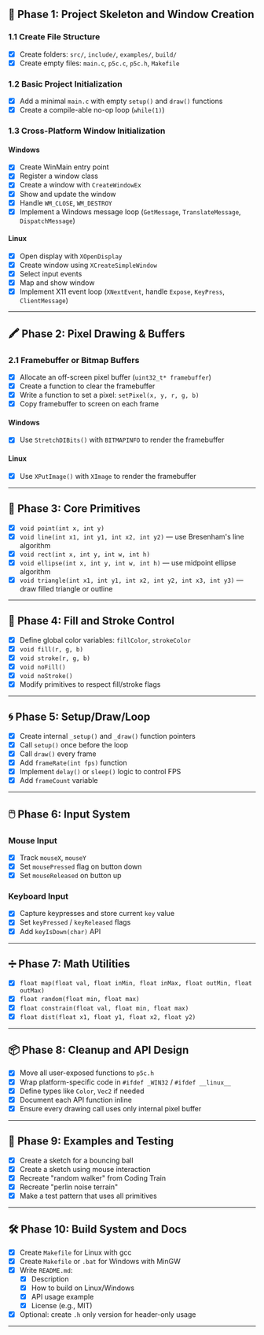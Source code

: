 ## 📁 Phase 1: Project Skeleton and Window Creation

### 1.1 Create File Structure
- [x] Create folders: `src/`, `include/`, `examples/`, `build/`
- [x] Create empty files: `main.c`, `p5c.c`, `p5c.h`, `Makefile`

### 1.2 Basic Project Initialization
- [x] Add a minimal `main.c` with empty `setup()` and `draw()` functions
- [x] Create a compile-able no-op loop (`while(1)`)

### 1.3 Cross-Platform Window Initialization
#### Windows
- [x] Create WinMain entry point
- [x] Register a window class
- [x] Create a window with `CreateWindowEx`
- [x] Show and update the window
- [x] Handle `WM_CLOSE`, `WM_DESTROY`
- [x] Implement a Windows message loop (`GetMessage`, `TranslateMessage`, `DispatchMessage`)

#### Linux
- [x] Open display with `XOpenDisplay`
- [x] Create window using `XCreateSimpleWindow`
- [x] Select input events
- [x] Map and show window
- [x] Implement X11 event loop (`XNextEvent`, handle `Expose`, `KeyPress`, `ClientMessage`)

---

## 🖍️ Phase 2: Pixel Drawing & Buffers

### 2.1 Framebuffer or Bitmap Buffers
- [x] Allocate an off-screen pixel buffer (`uint32_t* framebuffer`)
- [x] Create a function to clear the framebuffer
- [x] Write a function to set a pixel: `setPixel(x, y, r, g, b)`
- [x] Copy framebuffer to screen on each frame

#### Windows
- [x] Use `StretchDIBits()` with `BITMAPINFO` to render the framebuffer

#### Linux
- [x] Use `XPutImage()` with `XImage` to render the framebuffer

---

## 🧱 Phase 3: Core Primitives

- [x] `void point(int x, int y)`
- [x] `void line(int x1, int y1, int x2, int y2)` — use Bresenham's line algorithm
- [x] `void rect(int x, int y, int w, int h)`
- [x] `void ellipse(int x, int y, int w, int h)` — use midpoint ellipse algorithm
- [x] `void triangle(int x1, int y1, int x2, int y2, int x3, int y3)` — draw filled triangle or outline

---

## 🎨 Phase 4: Fill and Stroke Control

- [x] Define global color variables: `fillColor`, `strokeColor`
- [x] `void fill(r, g, b)`
- [x] `void stroke(r, g, b)`
- [x] `void noFill()`
- [x] `void noStroke()`
- [x] Modify primitives to respect fill/stroke flags

---

## 🌀 Phase 5: Setup/Draw/Loop

- [x] Create internal `_setup()` and `_draw()` function pointers
- [x] Call `setup()` once before the loop
- [x] Call `draw()` every frame
- [x] Add `frameRate(int fps)` function
- [x] Implement `delay()` or `sleep()` logic to control FPS
- [x] Add `frameCount` variable

---

## 🖱️ Phase 6: Input System

### Mouse Input
- [x] Track `mouseX`, `mouseY`
- [x] Set `mousePressed` flag on button down
- [x] Set `mouseReleased` on button up

### Keyboard Input
- [x] Capture keypresses and store current `key` value
- [x] Set `keyPressed` / `keyReleased` flags
- [x] Add `keyIsDown(char)` API

---

## ➗ Phase 7: Math Utilities

- [x] `float map(float val, float inMin, float inMax, float outMin, float outMax)`
- [x] `float random(float min, float max)`
- [x] `float constrain(float val, float min, float max)`
- [x] `float dist(float x1, float y1, float x2, float y2)`

---

## 📦 Phase 8: Cleanup and API Design

- [x] Move all user-exposed functions to `p5c.h`
- [x] Wrap platform-specific code in `#ifdef _WIN32` / `#ifdef __linux__`
- [x] Define types like `Color`, `Vec2` if needed
- [x] Document each API function inline
- [x] Ensure every drawing call uses only internal pixel buffer

---

## 🧪 Phase 9: Examples and Testing

- [x] Create a sketch for a bouncing ball
- [x] Create a sketch using mouse interaction
- [x] Recreate "random walker" from Coding Train
- [x] Recreate "perlin noise terrain"
- [x] Make a test pattern that uses all primitives

---

## 🛠️ Phase 10: Build System and Docs

- [x] Create `Makefile` for Linux with gcc
- [x] Create `Makefile` or `.bat` for Windows with MinGW
- [x] Write `README.md`:
  - [x] Description
  - [x] How to build on Linux/Windows
  - [x] API usage example
  - [x] License (e.g., MIT)
- [x] Optional: create `.h` only version for header-only usage

---
